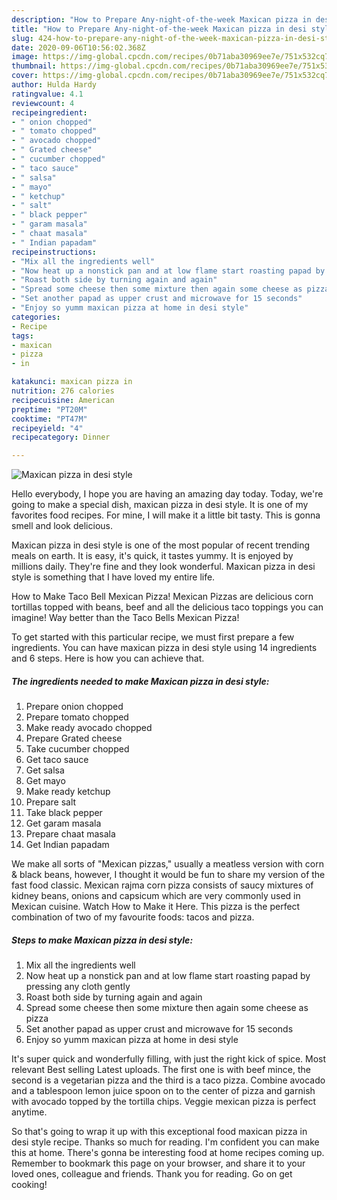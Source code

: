 ```yaml
---
description: "How to Prepare Any-night-of-the-week Maxican pizza in desi style"
title: "How to Prepare Any-night-of-the-week Maxican pizza in desi style"
slug: 424-how-to-prepare-any-night-of-the-week-maxican-pizza-in-desi-style
date: 2020-09-06T10:56:02.368Z
image: https://img-global.cpcdn.com/recipes/0b71aba30969ee7e/751x532cq70/maxican-pizza-in-desi-style-recipe-main-photo.jpg
thumbnail: https://img-global.cpcdn.com/recipes/0b71aba30969ee7e/751x532cq70/maxican-pizza-in-desi-style-recipe-main-photo.jpg
cover: https://img-global.cpcdn.com/recipes/0b71aba30969ee7e/751x532cq70/maxican-pizza-in-desi-style-recipe-main-photo.jpg
author: Hulda Hardy
ratingvalue: 4.1
reviewcount: 4
recipeingredient:
- " onion chopped"
- " tomato chopped"
- " avocado chopped"
- " Grated cheese"
- " cucumber chopped"
- " taco sauce"
- " salsa"
- " mayo"
- " ketchup"
- " salt"
- " black pepper"
- " garam masala"
- " chaat masala"
- " Indian papadam"
recipeinstructions:
- "Mix all the ingredients well"
- "Now heat up a nonstick pan and at low flame start roasting papad by pressing any cloth gently"
- "Roast both side by turning again and again"
- "Spread some cheese then some mixture then again some cheese as pizza"
- "Set another papad as upper crust and microwave for 15 seconds"
- "Enjoy so yumm maxican pizza at home in desi style"
categories:
- Recipe
tags:
- maxican
- pizza
- in

katakunci: maxican pizza in 
nutrition: 276 calories
recipecuisine: American
preptime: "PT20M"
cooktime: "PT47M"
recipeyield: "4"
recipecategory: Dinner

---
```



![Maxican pizza in desi style](https://img-global.cpcdn.com/recipes/0b71aba30969ee7e/751x532cq70/maxican-pizza-in-desi-style-recipe-main-photo.jpg)

Hello everybody, I hope you are having an amazing day today. Today, we're going to make a special dish, maxican pizza in desi style. It is one of my favorites food recipes. For mine, I will make it a little bit tasty. This is gonna smell and look delicious.

Maxican pizza in desi style is one of the most popular of recent trending meals on earth. It is easy, it's quick, it tastes yummy. It is enjoyed by millions daily. They're fine and they look wonderful. Maxican pizza in desi style is something that I have loved my entire life.

How to Make Taco Bell Mexican Pizza! Mexican Pizzas are delicious corn tortillas topped with beans, beef and all the delicious taco toppings you can imagine! Way better than the Taco Bells Mexican Pizza!


To get started with this particular recipe, we must first prepare a few ingredients. You can have maxican pizza in desi style using 14 ingredients and 6 steps. Here is how you can achieve that.

<!--inarticleads1-->

##### The ingredients needed to make Maxican pizza in desi style:

1. Prepare  onion chopped
1. Prepare  tomato chopped
1. Make ready  avocado chopped
1. Prepare  Grated cheese
1. Take  cucumber chopped
1. Get  taco sauce
1. Get  salsa
1. Get  mayo
1. Make ready  ketchup
1. Prepare  salt
1. Take  black pepper
1. Get  garam masala
1. Prepare  chaat masala
1. Get  Indian papadam


We make all sorts of &#34;Mexican pizzas,&#34; usually a meatless version with corn &amp; black beans, however, I thought it would be fun to share my version of the fast food classic. Mexican rajma corn pizza consists of saucy mixtures of kidney beans, onions and capsicum which are very commonly used in Mexican cuisine. Watch How to Make it Here. This pizza is the perfect combination of two of my favourite foods: tacos and pizza. 

<!--inarticleads2-->

##### Steps to make Maxican pizza in desi style:

1. Mix all the ingredients well
1. Now heat up a nonstick pan and at low flame start roasting papad by pressing any cloth gently
1. Roast both side by turning again and again
1. Spread some cheese then some mixture then again some cheese as pizza
1. Set another papad as upper crust and microwave for 15 seconds
1. Enjoy so yumm maxican pizza at home in desi style


It&#39;s super quick and wonderfully filling, with just the right kick of spice. Most relevant Best selling Latest uploads. The first one is with beef mince, the second is a vegetarian pizza and the third is a taco pizza. Combine avocado and a tablespoon lemon juice spoon on to the center of pizza and garnish with avocado topped by the tortilla chips. Veggie mexican pizza is perfect anytime. 

So that's going to wrap it up with this exceptional food maxican pizza in desi style recipe. Thanks so much for reading. I'm confident you can make this at home. There's gonna be interesting food at home recipes coming up. Remember to bookmark this page on your browser, and share it to your loved ones, colleague and friends. Thank you for reading. Go on get cooking!
